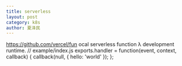 ```yaml
---
title: serverless
layout: post
category: k8s
author: 夏泽民
---
```

https://github.com/vercel/fun
ocal serverless function λ development runtime.
// example/index.js
exports.handler = function(event, context, callback) {
	callback(null, { hello: 'world' });
};
<!-- more -->
